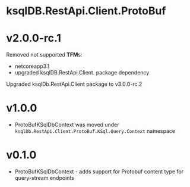 # ksqlDB.RestApi.Client.ProtoBuf

# v2.0.0-rc.1
Removed not supported **TFM**s:
- netcoreapp3.1
- upgraded ksqlDB.RestApi.Client. package dependency

Upgraded ksqlDb.RestApi.Client package to v3.0.0-rc.2

# v1.0.0
- ProtoBufKSqlDbContext was moved under `ksqlDb.RestApi.Client.ProtoBuf.KSql.Query.Context` namespace

# v0.1.0
- ProtoBufKSqlDbContext - adds support for Protobuf content type for query-stream endpoints
